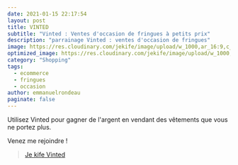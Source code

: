 ```yaml
---
date: 2021-01-15 22:17:54
layout: post
title: VINTED
subtitle: "Vinted : Ventes d'occasion de fringues à petits prix"
description: "parrainage Vinted : ventes d'occasion de fringues"
image: https://res.cloudinary.com/jekife/image/upload/w_1000,ar_16:9,c_fill,g_auto,e_sharpen/v1610999652/vinted_eeunti.jpg
optimized_image: https://res.cloudinary.com/jekife/image/upload/w_1000,ar_16:9,c_fill,g_auto,e_sharpen/v1610999652/vinted_eeunti.jpg
category: "Shopping"
tags:
  - ecommerce
  - fringues
  - occasion
author: emmanuelrondeau
paginate: false
---
```


Utilisez Vinted pour gagner de l'argent en vendant des vêtements que vous ne portez plus.

Venez me rejoindre ! 
> [Je kife Vinted](https://www.vinted.fr/invite/rondeau3)
